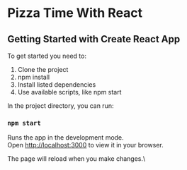 # Pizza Time With React
## Getting Started with Create React App <a id="gettingStarted"></a>

To get started you need to:

1. Clone the project
2. npm install
3. Install listed dependencies
4. Use available scripts, like npm start

In the project directory, you can run:

### `npm start`

Runs the app in the development mode.\
Open [http://localhost:3000](http://localhost:3000) to view it in your browser.

The page will reload when you make changes.\
